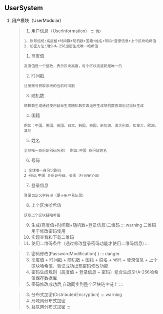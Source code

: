## UserSystem

1. 用户模块（UserModular） 
    >1. 用户信息（UserInformation）
    >::: tip 
    >```
    >1、账号组成:高度值+时间戳+随机数+国籍+姓名+号码+登录信息+上个区块哈希值
    >2、加密方法:用SHA-256加密生成唯一哈希值 
    >```
    >1. 高度值
    >```
    >高度值是一个整数，表示区块高度，每个区块高度都是唯一的
    >```
    >2. 时间戳
    >```
    >注册账号获取系统的当前时间戳
    >```
    >3. 随机数
    > ```
    >随机数生成通过使用鼠标生成随机数页面无序生成随机数页面划过鼠标生成
    > ```
    >4. 国籍 
    >```
    >例如：中国、美国、英国、日本、韩国、泰国、新加坡、澳大利亚、加拿大、欧洲、其他
    >```
    >5. 姓名
    >```
    >全球唯一身份识别码名称） 例如:中国 身份证姓名
    >``` 
    >6. 号码
    >```
    >1 全球唯一身份识别码
    >2 例如:中国 身份证号码、美国（社会安全码）
    >``` 
    >7. 登录信息
    >```
    >登录自定义字符串（便于用户易记录）
    >```
    >8. 上个区块哈希值   
    >```
    > 获取上个区块链哈希值
    >```
    >9. 生成(高度值+时间戳+随机数+登录信息)二维码
    >::: warning  二维码用于修改密码使用
    >1. 实现查看和下载二维码
    >2. 使用二维码条件（通过修改登录密码功能才使用二维码信息)
    >:::

    >2. 密码修改(PasswordModification)
)
    >::: danger 
    > 1. 高度值 + 时间戳 + 随机数 + 国籍 + 姓名 + 号码 + 登录信息 + 上个区块哈希值、验证成功出现密码修改功能
    > 2. 密码生成规则（高度值 + 登录信息 + 密码）组合生成SHA-256哈希值保存数据库
    > 3. 密码修改成功后,自动同步到整个区块链主链上
    >:::

   >3. 分布式加密(DistributedEncryption)
   >::: warning 
   > 1. 局域网分布式加密
   > 2. 互联网分布式加密
   >:::

